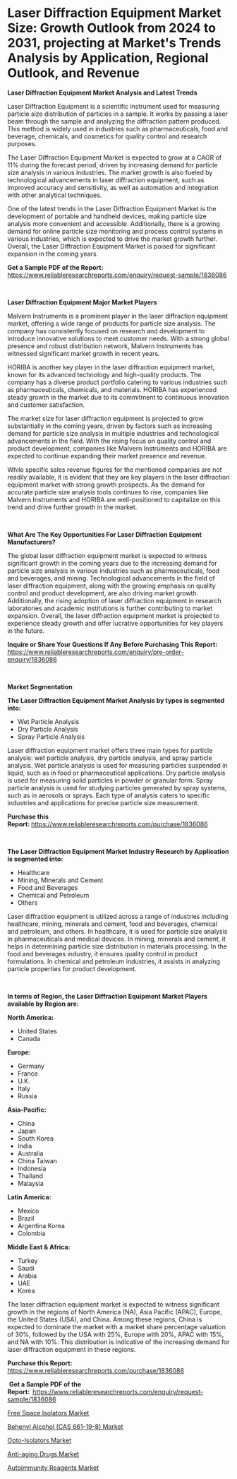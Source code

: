<p><h1>Laser Diffraction Equipment Market Size: Growth Outlook from 2024 to 2031, projecting at Market's Trends Analysis by Application, Regional Outlook, and Revenue</h1></p><p><strong>Laser Diffraction Equipment Market Analysis and Latest Trends</strong></p>
<p><p>Laser Diffraction Equipment is a scientific instrument used for measuring particle size distribution of particles in a sample. It works by passing a laser beam through the sample and analyzing the diffraction pattern produced. This method is widely used in industries such as pharmaceuticals, food and beverage, chemicals, and cosmetics for quality control and research purposes.</p><p>The Laser Diffraction Equipment Market is expected to grow at a CAGR of 11% during the forecast period, driven by increasing demand for particle size analysis in various industries. The market growth is also fueled by technological advancements in laser diffraction equipment, such as improved accuracy and sensitivity, as well as automation and integration with other analytical techniques.</p><p>One of the latest trends in the Laser Diffraction Equipment Market is the development of portable and handheld devices, making particle size analysis more convenient and accessible. Additionally, there is a growing demand for online particle size monitoring and process control systems in various industries, which is expected to drive the market growth further. Overall, the Laser Diffraction Equipment Market is poised for significant expansion in the coming years.</p></p>
<p><strong>Get a Sample PDF of the Report:&nbsp;</strong> <a href="https://www.reliableresearchreports.com/enquiry/request-sample/1836086">https://www.reliableresearchreports.com/enquiry/request-sample/1836086</a></p>
<p>&nbsp;</p>
<p><strong>Laser Diffraction Equipment Major Market Players</strong></p>
<p><p>Malvern Instruments is a prominent player in the laser diffraction equipment market, offering a wide range of products for particle size analysis. The company has consistently focused on research and development to introduce innovative solutions to meet customer needs. With a strong global presence and robust distribution network, Malvern Instruments has witnessed significant market growth in recent years.</p><p>HORIBA is another key player in the laser diffraction equipment market, known for its advanced technology and high-quality products. The company has a diverse product portfolio catering to various industries such as pharmaceuticals, chemicals, and materials. HORIBA has experienced steady growth in the market due to its commitment to continuous innovation and customer satisfaction.</p><p>The market size for laser diffraction equipment is projected to grow substantially in the coming years, driven by factors such as increasing demand for particle size analysis in multiple industries and technological advancements in the field. With the rising focus on quality control and product development, companies like Malvern Instruments and HORIBA are expected to continue expanding their market presence and revenue.</p><p>While specific sales revenue figures for the mentioned companies are not readily available, it is evident that they are key players in the laser diffraction equipment market with strong growth prospects. As the demand for accurate particle size analysis tools continues to rise, companies like Malvern Instruments and HORIBA are well-positioned to capitalize on this trend and drive further growth in the market.</p></p>
<p>&nbsp;</p>
<p><strong>What Are The Key Opportunities For Laser Diffraction Equipment Manufacturers?</strong></p>
<p><p>The global laser diffraction equipment market is expected to witness significant growth in the coming years due to the increasing demand for particle size analysis in various industries such as pharmaceuticals, food and beverages, and mining. Technological advancements in the field of laser diffraction equipment, along with the growing emphasis on quality control and product development, are also driving market growth. Additionally, the rising adoption of laser diffraction equipment in research laboratories and academic institutions is further contributing to market expansion. Overall, the laser diffraction equipment market is projected to experience steady growth and offer lucrative opportunities for key players in the future.</p></p>
<p><strong>Inquire or Share Your Questions If Any Before Purchasing This Report:</strong> <a href="https://www.reliableresearchreports.com/enquiry/pre-order-enquiry/1836086">https://www.reliableresearchreports.com/enquiry/pre-order-enquiry/1836086</a></p>
<p>&nbsp;</p>
<p><strong>Market Segmentation</strong></p>
<p><strong>The Laser Diffraction Equipment Market Analysis by types is segmented into:</strong></p>
<p><ul><li>Wet Particle Analysis</li><li>Dry Particle Analysis</li><li>Spray Particle Analysis</li></ul></p>
<p><p>Laser diffraction equipment market offers three main types for particle analysis: wet particle analysis, dry particle analysis, and spray particle analysis. Wet particle analysis is used for measuring particles suspended in liquid, such as in food or pharmaceutical applications. Dry particle analysis is used for measuring solid particles in powder or granular form. Spray particle analysis is used for studying particles generated by spray systems, such as in aerosols or sprays. Each type of analysis caters to specific industries and applications for precise particle size measurement.</p></p>
<p><strong>Purchase this Report:&nbsp;</strong><a href="https://www.reliableresearchreports.com/purchase/1836086">https://www.reliableresearchreports.com/purchase/1836086</a></p>
<p>&nbsp;</p>
<p><strong>The Laser Diffraction Equipment Market Industry Research by Application is segmented into:</strong></p>
<p><ul><li>Healthcare</li><li>Mining, Minerals and Cement</li><li>Food and Beverages</li><li>Chemical and Petroleum</li><li>Others</li></ul></p>
<p><p>Laser diffraction equipment is utilized across a range of industries including healthcare, mining, minerals and cement, food and beverages, chemical and petroleum, and others. In healthcare, it is used for particle size analysis in pharmaceuticals and medical devices. In mining, minerals and cement, it helps in determining particle size distribution in materials processing. In the food and beverages industry, it ensures quality control in product formulations. In chemical and petroleum industries, it assists in analyzing particle properties for product development.</p></p>
<p>&nbsp;</p>
<p><strong>In terms of Region, the Laser Diffraction Equipment Market Players available by Region are:</strong></p>
<p>
    <p> <strong> North America: </strong>
        <ul>
            <li>United States</li>
            <li>Canada</li>
        </ul>
        </p> 
    <p> <strong> Europe: </strong>
        <ul>
            <li>Germany</li>
            <li>France</li>
            <li>U.K.</li>
            <li>Italy</li>
            <li>Russia</li>
        </ul>
        </p> 
    <p> <strong> Asia-Pacific: </strong>
        <ul>
            <li>China</li>
            <li>Japan</li>
            <li>South Korea</li>
            <li>India</li>
            <li>Australia</li>
            <li>China Taiwan</li>
            <li>Indonesia</li>
            <li>Thailand</li>
            <li>Malaysia</li>
        </ul>
        </p> 
    <p> <strong> Latin America: </strong>
        <ul>
            <li>Mexico</li>
            <li>Brazil</li>
            <li>Argentina Korea</li>
            <li>Colombia</li>
        </ul>
        </p> 
    <p> <strong> Middle East & Africa: </strong>
        <ul>
            <li>Turkey</li>
            <li>Saudi</li>
            <li>Arabia</li>
            <li>UAE</li>
            <li>Korea</li>
        </ul>
    </p>
    </p>
<p><p>The laser diffraction equipment market is expected to witness significant growth in the regions of North America (NA), Asia Pacific (APAC), Europe, the United States (USA), and China. Among these regions, China is expected to dominate the market with a market share percentage valuation of 30%, followed by the USA with 25%, Europe with 20%, APAC with 15%, and NA with 10%. This distribution is indicative of the increasing demand for laser diffraction equipment in these regions.</p></p>
<p><strong>Purchase this Report: </strong><a href="https://www.reliableresearchreports.com/purchase/1836086">https://www.reliableresearchreports.com/purchase/1836086</a></p>
<p>&nbsp;<strong>Get a Sample PDF of the Report:&nbsp;&nbsp;</strong><a href="https://www.reliableresearchreports.com/enquiry/request-sample/1836086">https://www.reliableresearchreports.com/enquiry/request-sample/1836086</a></p>
<p><strong></strong></p>
<p><p><a href="https://github.com/bentleemidoriestelle7o/Market-Research-Report-List-1/blob/main/free-space-isolators-market.md">Free Space Isolators Market</a></p><p><a href="https://medium.com/@randysimpson755/behenyl-alcohol-cas-661-19-8-market-trends-forecast-and-competitive-analysis-to-2031-79d216aad371">Behenyl Alcohol (CAS 661-19-8) Market</a></p><p><a href="https://github.com/guneycigdem35/Market-Research-Report-List-2/blob/main/opto-isolators-market.md">Opto-Isolators Market</a></p><p><a href="https://medium.com/@randysimpson755/anti-aging-drugs-market-competitive-analysis-market-trends-and-forecast-to-2031-99eeca3b9a19">Anti-aging Drugs Market</a></p><p><a href="https://medium.com/@randysimpson755/autoimmunity-reagents-market-report-reveals-the-latest-trends-and-growth-opportunities-of-this-f3ba464ba504">Autoimmunity Reagents Market</a></p></p>
